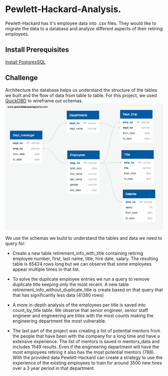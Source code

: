 # Pewlett-Hackard-Analysis.

Pewlett-Hackard has it's employee data into .csv files. They would like to migrate the data to a database and analyze different aspects of their retiring employees.

## Install Prerequisites

[Install PostgresSQL](https://www.enterprisedb.com/downloads/postgres-postgresql-downloads)

## Challenge

Architecture the database helps us understand the structure of the tables we built and the flow of data from table to table. For this project, we used [QuickDBD](https://app.quickdatabasediagrams.com) to wireframe out schemas.
![Database schema](EmployeeDB.png)

We use the schemas we build to understand the tables and data we need to query for:

  - Create a new table retirement_info_with_title containing retiring employee number, first, last name, title, hire date, salary. The resulting table is 65424 rows long but we can observe that some employees appear multiple times in that list.

  - To solve the duplicate employee entries we run a query to remove duplicate title keeping only the most recent. A new table retirement_info_without_duplicate_title is create based on that query that that has significantly less data (41380 rows)

  - A more in-depth analysis of the employees per title is saved into count_by_title table. We observe that senior engineer, senior staff engineer and engineering are titles with the most counts making the engineering department the most vulnerable.

  -  The last part of the project was creating a list of potential mentors from the people that have been with the company for a long time and have a extensive experience. The list of mentors is saved in mentors_data and includes 1549 results. Even if the engineering department will have the most employees retiring it also has the most potential mentors (788). With the provided data Pewlett-Hackard can create a strategy to use the experience of the existing employees to train for around 3500 new hires over a 3 year period in that department.
